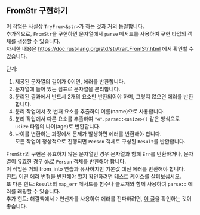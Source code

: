 ## FromStr 구현하기

이 작업은 사실상 `TryFrom<&str>`가 하는 것과 거의 동일합니다.  
추가적으로, `FromStr`을 구현하면 문자열에서 `parse` 메서드를 사용하여 구현 타입의 객체를 생성할 수 있습니다.  
자세한 내용은 https://doc.rust-lang.org/std/str/trait.FromStr.html 에서 확인할 수 있습니다.

단계:  
1. 제공된 문자열의 길이가 0이면, 에러를 반환합니다.  
2. 문자열에 들어 있는 쉼표로 문자열을 분리합니다.  
3. 분리된 결과에서 반드시 2개의 요소만 반환되어야 하며, 그렇지 않으면 에러를 반환합니다.  
4. 분리 작업에서 첫 번째 요소를 추출하여 이름(name)으로 사용합니다.  
5. 분리 작업에서 다른 요소를 추출하여 `"4".parse::<usize>()` 같은 방식으로 `usize` 타입의 나이(age)로 변환합니다.  
6. 나이를 변환하는 과정에서 문제가 발생하면 에러를 반환해야 합니다.  
   모든 작업이 정상적으로 진행되면 `Person` 객체로 구성된 `Result`를 반환합니다.  

<div class="hint"><code>FromStr</code>의 구현은 유효하지 않은 문자열인 경우 문자열과 함께 <code>Err</code>를 반환하거나, 문자열이 유효한 경우 <code>Ok</code>로 <code>Person</code> 객체를 반환해야 합니다.</div>

<div class="hint">이 작업은 거의 from_into 연습과 유사하지만 기본값 대신 에러를 반환해야 합니다.</div>

<div class="hint">힌트: 어떤 에러 변형을 반환해야 할지 확인하려면 테스트 케이스를 살펴보십시오.</div>

<div class="hint">또 다른 힌트: <code>Result</code>의 <code>map_err</code> 메서드를 함수나 클로저와 함께 사용하여 <code>parse::<usize></code> 에러를 래핑할 수 있습니다.</div>

<div class="hint">추가 힌트: 해결책에서 <code>?</code> 연산자를 사용하여 에러를 전파하려면, <a href="https://doc.rust-lang.org/stable/rust-by-example/error/multiple_error_types/reenter_question_mark.html">이 글</a>을 확인하는 것이 좋습니다.</div>